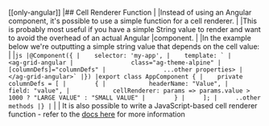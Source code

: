 [[only-angular]]
|## Cell Renderer Function
|
|Instead of using an Angular component, it's possible to use a simple function for a cell renderer.
|
|This is probably most useful if you have a simple String value to render and want to avoid the overhead of an actual Angular
|component.
|
|In the example below we're outputting a simple string value that depends on the cell value:
|
|```js
|@Component({
|    selector: 'my-app',
|    template: `
|        <ag-grid-angular
|                class="ag-theme-alpine"
|                [columnDefs]="columnDefs"
|                ...other properties>
|        </ag-grid-angular>`
|})
|export class AppComponent {
|    private columnDefs = [
|        {
|            headerName: "Value",
|            field: "value",
|            cellRenderer: params => params.value > 1000 ? "LARGE VALUE" : "SMALL VALUE"
|        }
|     ];
|     ..other methods
|}
|```
|
| It is also possible to write a JavaScript-based cell renderer function - refer to the [docs here](../../javascript-data-grid/component-cell-renderer/#cell-renderer-function) for more information

